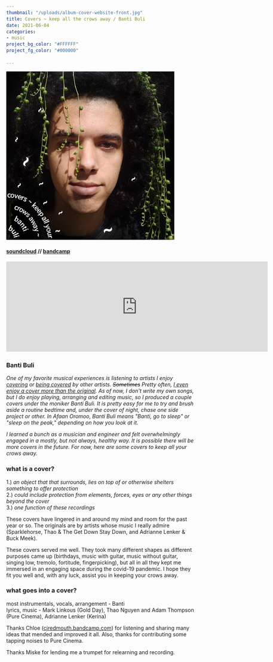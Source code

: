 ```yaml
---
thumbnail: "/uploads/album-cover-website-front.jpg"
title: Covers ~ keep all the crows away / Banti Buli
date: 2021-06-04
categories:
- music
project_bg_color: "#FFFFFF"
project_fg_color: "#000000"

---
```

![](/uploads/album-cover-website.jpg)

#### [soundcloud](https://soundcloud.com/bgheneti) // [bandcamp](https://bantibuli.bandcamp.com/)

<iframe style="border: 0; width: 700px; height: 241px;" src="https://bandcamp.com/EmbeddedPlayer/album=3803568248/size=large/bgcol=ffffff/linkcol=0687f5/artwork=none/transparent=true/" seamless><a href="https://bantibuli.bandcamp.com/album/covers-keep-all-your-crows-away">Covers ~ keep all your crows away by Banti Buli</a></iframe>

### Banti Buli

_One of my favorite musical experiences is listening to artists I enjoy_ [_covering_](https://weaves.bandcamp.com/track/drag-me-down-one-direction-cover) _or_ [_being covered_](https://www.youtube.com/watch?v=dtBK5oVUKTw) _by other artists. ~~Sometimes~~ Pretty often,_ [_I even enjoy a cover more than the original_](https://sldgmusc.bandcamp.com/track/pink-navel-graceland-paul-simon-coverr)_. As of now, I don't write my own songs, but I do enjoy playing, arranging and editing music, so I produced a couple covers under the moniker Banti Buli. It is pretty easy for me to try and brush aside a routine bedtime and, under the cover of night, chase one side project or other. In Afaan Oromoo, Banti Buli means "Banti, go to sleep" or "sleep on the peak," depending on how you look at it._

_I learned a bunch as a musician and engineer and felt overwhelmingly engaged in a mostly, but not always, healthy way. It is possible there will be more covers in the future. For now, here are some covers to keep all your crows away._

### what is a cover?

1\.) _an object that that surrounds, lies on top of or otherwise shelters something to offer protection_  
2\.) _could include protection from elements, forces, eyes or any other things beyond the cover_  
3\.) _one function of these recordings_

These covers have lingered in and around my mind and room for the past year or so. The originals are by artists whose music I really admire (Sparklehorse, Thao & The Get Down Stay Down, and Adrianne Lenker & Buck Meek).

These covers served me well. They took many different shapes as different purposes came up (birthdays, music with guitar, music without guitar, singing low, tremolo, fortitude, fingerpicking), but all in all they kept me immersed in an engaging space during the covid-19 pandemic. I hope they fit you well and, with any luck, assist you in keeping your crows away.

### what goes into a cover?

most instrumentals, vocals, arrangement - Banti  
lyrics, music - Mark Linkous (Gold Day), Thao Nguyen and Adam Thompson (Pure Cinema), Adrianne Lenker (Kerina)

Thanks Chloe ([cjredmouth.bandcamp.com](https://cjredmouth.bandcamp.com)) for listening and sharing many ideas that mended and improved it all. Also, thanks for contributing some tapping noises to Pure Cinema.

Thanks Miske for lending me a trumpet for relearning and recording.